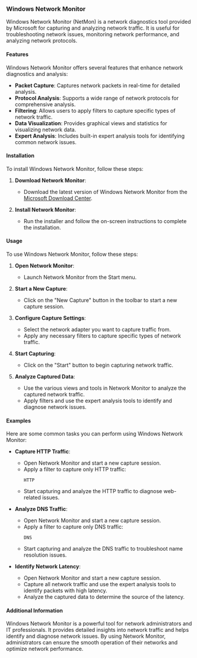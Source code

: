 
### Windows Network Monitor

Windows Network Monitor (NetMon) is a network diagnostics tool provided by Microsoft for capturing and analyzing network traffic. It is useful for troubleshooting network issues, monitoring network performance, and analyzing network protocols.

#### Features

Windows Network Monitor offers several features that enhance network diagnostics and analysis:

- **Packet Capture**: Captures network packets in real-time for detailed analysis.
- **Protocol Analysis**: Supports a wide range of network protocols for comprehensive analysis.
- **Filtering**: Allows users to apply filters to capture specific types of network traffic.
- **Data Visualization**: Provides graphical views and statistics for visualizing network data.
- **Expert Analysis**: Includes built-in expert analysis tools for identifying common network issues.

#### Installation

To install Windows Network Monitor, follow these steps:

1. **Download Network Monitor**:
   - Download the latest version of Windows Network Monitor from the [Microsoft Download Center](https://www.microsoft.com/en-us/download/details.aspx?id=4865).

2. **Install Network Monitor**:
   - Run the installer and follow the on-screen instructions to complete the installation.

#### Usage

To use Windows Network Monitor, follow these steps:

1. **Open Network Monitor**:
   - Launch Network Monitor from the Start menu.

2. **Start a New Capture**:
   - Click on the "New Capture" button in the toolbar to start a new capture session.

3. **Configure Capture Settings**:
   - Select the network adapter you want to capture traffic from.
   - Apply any necessary filters to capture specific types of network traffic.

4. **Start Capturing**:
   - Click on the "Start" button to begin capturing network traffic.

5. **Analyze Captured Data**:
   - Use the various views and tools in Network Monitor to analyze the captured network traffic.
   - Apply filters and use the expert analysis tools to identify and diagnose network issues.

#### Examples

Here are some common tasks you can perform using Windows Network Monitor:

- **Capture HTTP Traffic**:
  - Open Network Monitor and start a new capture session.
  - Apply a filter to capture only HTTP traffic:
    ```
    HTTP
    ```
  - Start capturing and analyze the HTTP traffic to diagnose web-related issues.

- **Analyze DNS Traffic**:
  - Open Network Monitor and start a new capture session.
  - Apply a filter to capture only DNS traffic:
    ```
    DNS
    ```
  - Start capturing and analyze the DNS traffic to troubleshoot name resolution issues.

- **Identify Network Latency**:
  - Open Network Monitor and start a new capture session.
  - Capture all network traffic and use the expert analysis tools to identify packets with high latency.
  - Analyze the captured data to determine the source of the latency.

#### Additional Information

Windows Network Monitor is a powerful tool for network administrators and IT professionals. It provides detailed insights into network traffic and helps identify and diagnose network issues. By using Network Monitor, administrators can ensure the smooth operation of their networks and optimize network performance.
